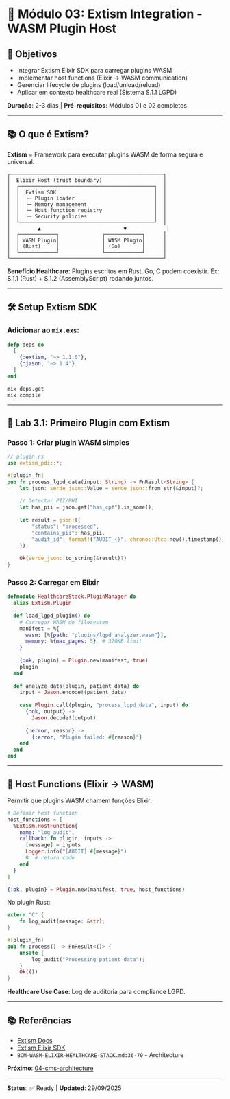 # 🔌 Módulo 03: Extism Integration - WASM Plugin Host

## 🎯 Objetivos
- Integrar Extism Elixir SDK para carregar plugins WASM
- Implementar host functions (Elixir → WASM communication)
- Gerenciar lifecycle de plugins (load/unload/reload)
- Aplicar em contexto healthcare real (Sistema S.1.1 LGPD)

**Duração**: 2-3 dias | **Pré-requisitos**: Módulos 01 e 02 completos

---

## 📚 O que é Extism?

**Extism** = Framework para executar plugins WASM de forma segura e universal.

```
┌──────────────────────────────────────────────────┐
│  Elixir Host (trust boundary)                    │
│  ┌────────────────────────────────────────────┐  │
│  │  Extism SDK                                │  │
│  │  ├─ Plugin loader                          │  │
│  │  ├─ Memory management                      │  │
│  │  ├─ Host function registry                 │  │
│  │  └─ Security policies                      │  │
│  └────────────────────────────────────────────┘  │
│         ▲                           ▼             │
│  ┌────────────┐              ┌────────────┐      │
│  │ WASM Plugin│              │ WASM Plugin│      │
│  │ (Rust)     │              │ (Go)       │      │
│  └────────────┘              └────────────┘      │
└──────────────────────────────────────────────────┘
```

**Benefício Healthcare**: Plugins escritos em Rust, Go, C podem coexistir. Ex: S.1.1 (Rust) + S.1.2 (AssemblyScript) rodando juntos.

---

## 🛠️ Setup Extism SDK

### Adicionar ao `mix.exs`:
```elixir
defp deps do
  [
    {:extism, "~> 1.1.0"},
    {:jason, "~> 1.4"}
  ]
end
```

```bash
mix deps.get
mix compile
```

---

## 🧪 Lab 3.1: Primeiro Plugin com Extism

### Passo 1: Criar plugin WASM simples

```rust
// plugin.rs
use extism_pdi::*;

#[plugin_fn]
pub fn process_lgpd_data(input: String) -> FnResult<String> {
    let json: serde_json::Value = serde_json::from_str(&input)?;
    
    // Detectar PII/PHI
    let has_pii = json.get("has_cpf").is_some();
    
    let result = json!({
        "status": "processed",
        "contains_pii": has_pii,
        "audit_id": format!("AUDIT_{}", chrono::Utc::now().timestamp())
    });
    
    Ok(serde_json::to_string(&result)?)
}
```

### Passo 2: Carregar em Elixir

```elixir
defmodule HealthcareStack.PluginManager do
  alias Extism.Plugin
  
  def load_lgpd_plugin() do
    # Carregar WASM do filesystem
    manifest = %{
      wasm: [%{path: "plugins/lgpd_analyzer.wasm"}],
      memory: %{max_pages: 5}  # 320KB limit
    }
    
    {:ok, plugin} = Plugin.new(manifest, true)
    plugin
  end
  
  def analyze_data(plugin, patient_data) do
    input = Jason.encode!(patient_data)
    
    case Plugin.call(plugin, "process_lgpd_data", input) do
      {:ok, output} ->
        Jason.decode!(output)
        
      {:error, reason} ->
        {:error, "Plugin failed: #{reason}"}
    end
  end
end
```

---

## 🔗 Host Functions (Elixir → WASM)

Permitir que plugins WASM chamem funções Elixir:

```elixir
# Definir host function
host_functions = [
  %Extism.HostFunction{
    name: "log_audit",
    callback: fn plugin, inputs ->
      [message] = inputs
      Logger.info("[AUDIT] #{message}")
      0  # return code
    end
  }
]

{:ok, plugin} = Plugin.new(manifest, true, host_functions)
```

No plugin Rust:
```rust
extern "C" {
    fn log_audit(message: &str);
}

#[plugin_fn]
pub fn process() -> FnResult<()> {
    unsafe {
        log_audit("Processing patient data");
    }
    Ok(())
}
```

**Healthcare Use Case**: Log de auditoria para compliance LGPD.

---

## 📚 Referências
- [Extism Docs](https://extism.org/docs)
- [Extism Elixir SDK](https://github.com/extism/elixir-sdk)
- `BOM-WASM-ELIXIR-HEALTHCARE-STACK.md:36-70` - Architecture

**Próximo**: [04-cms-architecture](../04-cms-architecture/)

---
**Status**: ✅ Ready | **Updated**: 29/09/2025
